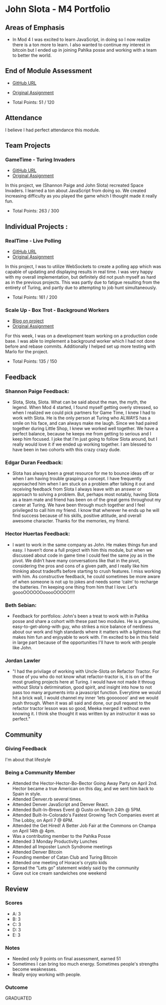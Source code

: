 # John Slota - M4 Portfolio

## Areas of Emphasis

* In Mod 4 I was excited to learn JavaScript, in doing so I now realize there is a ton more to learn. I also wanted to continue my interest in bitcoin but I ended up in joining Pahlka posse and working with a team to better the world.

## End of Module Assessment

* [GitHub URL](https://github.com/slota/final)
* [Original Assignment](https://github.com/turingschool/curriculum/blob/master/source/projects/real_time.markdown)

* Total Points: 51 / 120

## Attendance

I believe I had perfect attendance this module.

## Team Projects

### GameTime - Turing Invaders

* [GitHub URL](http://shannonpaige.github.io/turing-invaders/)
* [Original Assignment](https://github.com/turingschool/lesson_plans/blob/master/ruby_04-apis_and_scalability/gametime_project.markdown)

In this project, we (Shannon Paige and John Slota) recreated Space Invaders. I learned a ton about JavaScript from doing so. We created increasing difficulty as you played the game which I thought made it really fun.

* Total Points: 263 / 300

## Individual Projects :

### RealTime - Live Polling

* [GitHub URL](https://github.com/slota/real-time)
* [Original Assignment](https://github.com/turingschool/curriculum/blob/master/source/projects/real_time.markdown)

In this project, I was to utilize WebSockets to create a polling app which was capable of updating and displaying results in real time. I was very happy with my overall implementation, but definitely did not push myself as hard as in the previous projects. This was partly due to fatigue resulting from the entirety of Turing, and partly due to attempting to job hunt simultaneously.

* Total Points: 161 / 200

### Scale Up - Box Trot - Background Workers

* [Blog on project](https://medium.com/@john.slota/building-rake-tasks-within-rake-tasks-b38cbfc6322#.jyypf0ec5)
* [Original Assignment](https://github.com/LookingForMe/lookingfor)

For this week, I was on a development team working on a production code base. I was able to implement a background worker which I had not done before and rebase commits. Additionally I helped set up more testing with Marlo for the project.

* Total Points: 135 / 150

## Feedback

### Shannon Paige Feedback:

* Slota, Slota, Slota. What can be said about the man, the myth, the legend. When Mod 4 started, I found myself getting overly stressed, so when I realized we could pick partners for Game Time, I knew I had to work with Slota. He is the only person at Turing who ALWAYS has a smile on his face, and can always make me laugh. Since we had paired together during Little Shop, I knew we worked well together. We have a perfect balance, because he keeps me from getting to serious and I keep him focused. I joke that I’m just going to follow Slota around, but I really would love it if we ended up working together. I am blessed to have been in two cohorts with this crazy crazy dude.

### Edgar Duran Feedback:

* Slota has always been a great resource for me to bounce ideas off or when I am having trouble grasping a concept. I have frequently approached him when I am stuck on a problem after talking it out and receiving feedback from Slota I always leave with an answer or approach to solving a problem. But, perhaps most notably, having Slota as a team mate and friend has been on of the great gems throughout my career at Turing. We have been through much together and I feel privileged to call him my friend. I know that wherever he ends up he will find success because of his skills, positive attitude, and overall awesome character. Thanks for the memories, my friend.

### Hector Huertas Feedback:

* I want to work in the same company as John. He makes things fun and easy. I haven’t done a full project with him this module, but when we discussed about code in game time I could feel the same joy as in the pivot. We didn’t have many conversations like that in the pivot, considering the pros and cons of a given path, and I really like him thinking about tradeoffs before starting to crush features. I miss working with him. As constructive feedback, he could sometimes be more aware of when someone is not up to jokes and needs some ‘calm’ to recharge the batteries. I’m keeping one thing from him that I love: Let’s goooOOOOOOooooOOOOO!!!!

### Beth Sebian:

* Feedback for portfolios: John's been a treat to work with in Pahlka posse and share a cohort with these past two modules. He is a genuine, easy-to-get-along-with guy, who strikes a nice balance of nerdiness about our work and high standards where it matters with a lightness that makes him fun and enjoyable to work with. I'm excited to be in this field in large part because of the opportunities I'll have to work with people like John.

### Jordan Lawler

* "I had the privilage of working with Uncle-Slota on Refactor Tractor. For those of you who do not know what refactor-tractor is, it is on of the most grueling projects here at Turing. I would have not made it throug without Slota's detirmination, good spirit, and insight into how to not pass too many arguments into a javascript function. Everytime we would hit a brick wall, I would channel my inner 'lets gooooooo' and we would push through.  When it was all said and done, our pull request to the refactor tractor lesson was so good, Meeka merged it without even knowing it. I think she thought it was written by an instructor it was so perfect."

## Community

### Giving Feedback

I'm about that lifestyle

### Being a Community Member

* Attended the Hector-Hector-Bo-Bector Going Away Party on April 2nd. Hector became a true American on this day, and we sent him back to Spain in style.
* Attended Denver.rb several times.
* Attended Denver JavaScript and Denver React.
* Attended Built-In-Brews Event @ Gusto on March 24th @ 5PM.
* Attended Built-In-Colorado's Fastest Growing Tech Companies event at The Lobby, on April 7 @ 6PM.
* Attended the Get Hired! A Better Job Fair at the Commons on Champa on April 14th @ 4pm.
* Was a contributing member to the Pahlka Posse
* Attended 3 Monday Productivity Lunches
* Attended all Imposter Lunch Syndrome meetings
* Attended Denver Bitcoin
* Founding member of Catan Club and Turing Bitcoin
* Attended one meeting of Horace's crypto kids
* Spread the "Lets go" statement widely said by the community
* Gave out ice cream sandwiches one weekend

## Review

### Scores

* A: 3
* B: 3
* C: 3
* D: 3
* E: 3

### Notes

* Needed only 9 points on final assessment, earned 51
* Sometimes I can bring too much energy. Sometimes people's strengths become weaknesses.
* Really enjoy working with people.

### Outcome

GRADUATED

